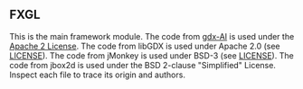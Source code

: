 ## FXGL

This is the main framework module.
The code from [gdx-AI](https://github.com/libgdx/gdx-ai) is used under the [Apache 2 License](https://github.com/libgdx/gdx-ai/blob/master/LICENSE).
The code from libGDX is used under Apache 2.0 (see [LICENSE](libGDX-LICENSE)).
The code from jMonkey is used under BSD-3 (see [LICENSE](jMonkey-LICENSE)).
The code from jbox2d is used under the BSD 2-clause "Simplified" License.
Inspect each file to trace its origin and authors.